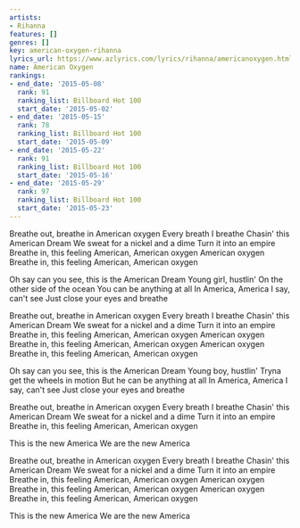 ```yaml
---
artists:
- Rihanna
features: []
genres: []
key: american-oxygen-rihanna
lyrics_url: https://www.azlyrics.com/lyrics/rihanna/americanoxygen.html
name: American Oxygen
rankings:
- end_date: '2015-05-08'
  rank: 91
  ranking_list: Billboard Hot 100
  start_date: '2015-05-02'
- end_date: '2015-05-15'
  rank: 78
  ranking_list: Billboard Hot 100
  start_date: '2015-05-09'
- end_date: '2015-05-22'
  rank: 91
  ranking_list: Billboard Hot 100
  start_date: '2015-05-16'
- end_date: '2015-05-29'
  rank: 97
  ranking_list: Billboard Hot 100
  start_date: '2015-05-23'
---
```


Breathe out, breathe in
American oxygen
Every breath I breathe
Chasin' this American Dream
We sweat for a nickel and a dime
Turn it into an empire
Breathe in, this feeling
American, American oxygen
American oxygen
Breathe in, this feeling
American, American oxygen

Oh say can you see, this is the American Dream
Young girl, hustlin'
On the other side of the ocean
You can be anything at all
In America, America
I say, can't see
Just close your eyes and breathe

Breathe out, breathe in
American oxygen
Every breath I breathe
Chasin' this American Dream
We sweat for a nickel and a dime
Turn it into an empire
Breathe in, this feeling
American, American oxygen
American oxygen
Breathe in, this feeling
American, American oxygen
American oxygen
Breathe in, this feeling
American, American oxygen

Oh say can you see, this is the American Dream
Young boy, hustlin'
Tryna get the wheels in motion
But he can be anything at all
In America, America
I say, can't see
Just close your eyes and breathe

Breathe out, breathe in
American oxygen
Every breath I breathe
Chasin' this American Dream
We sweat for a nickel and a dime
Turn it into an empire
Breathe in, this feeling
American, American oxygen

This is the new America
We are the new America


Breathe out, breathe in
American oxygen
Every breath I breathe
Chasin' this American Dream
We sweat for a nickel and a dime
Turn it into an empire
Breathe in, this feeling
American, American oxygen
American oxygen
Breathe in, this feeling
American, American oxygen
American oxygen
Breathe in, this feeling
American, American oxygen

This is the new America
We are the new America




